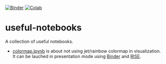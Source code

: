 [![Binder](https://mybinder.org/badge_logo.svg)](https://mybinder.org/v2/gh/pinshuai/useful-notebooks/master?filepath=colormap.ipynb)
[![Colab](https://colab.research.google.com/assets/colab-badge.svg)](https://colab.research.google.com/github/pinshuai/useful-notebooks/blob/master "Open the repository in Google Colaboratory")

# useful-notebooks

A collection of useful notebooks.

- [colormap.ipynb](./colormap.ipynb) is about not using jet/rainbow colormap in visualization. It can be lauched in presentation mode using [Binder](https://gke.mybinder.org/) and [RISE](https://github.com/damianavila/RISE). 
